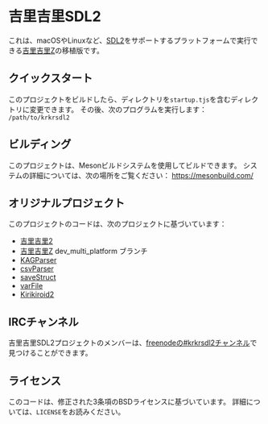 # 吉里吉里SDL2

これは、macOSやLinuxなど、[SDL2](https://www.libsdl.org/)をサポートするプラットフォームで実行できる[吉里吉里Z](https://krkrz.github.io/)の移植版です。

## クイックスタート

このプロジェクトをビルドしたら、ディレクトリを`startup.tjs`を含むディレクトリに変更できます。
その後、次のプログラムを実行します： `/path/to/krkrsdl2`  

## ビルディング

このプロジェクトは、Mesonビルドシステムを使用してビルドできます。 システムの詳細については、次の場所をご覧ください： https://mesonbuild.com/

## オリジナルプロジェクト

このプロジェクトのコードは、次のプロジェクトに基づいています：
* [吉里吉里2](https://github.com/krkrz/krkr2)
* [吉里吉里Z](https://github.com/krkrz/krkrz) dev_multi_platform ブランチ
* [KAGParser](https://github.com/krkrz/KAGParser)
* [csvParser](https://github.com/wtnbgo/csvParser)
* [saveStruct](https://github.com/wtnbgo/saveStruct)
* [varFile](https://github.com/wtnbgo/varFile)
* [Kirikiroid2](https://github.com/zeas2/Kirikiroid2)

## IRCチャンネル

吉里吉里SDL2プロジェクトのメンバーは、[freenodeの#krkrsdl2チャンネル](https://webchat.freenode.net/?channel=#krkrsdl2)で見つけることができます。

## ライセンス

このコードは、修正された3条項のBSDライセンスに基づいています。 詳細については、`LICENSE`をお読みください。
